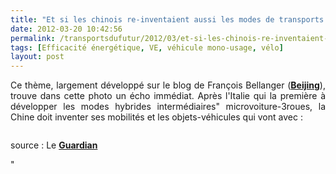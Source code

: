 ```yaml
---
title: "Et si les chinois re-inventaient aussi les modes de transports urbains #lessismore"
date: 2012-03-20 10:42:56
permalink: /transportsdufutur/2012/03/et-si-les-chinois-re-inventaient-aussi-les-modes-de-transports-urbains-lessismore.html
tags: [Efficacité énergétique, VE, véhicule mono-usage, vélo]
layout: post
---
```


<p style="text-align: justify">Ce thème, largement développé sur le blog de François Bellanger (<a href="http://transit-city.blogspot.fr/2011/12/beijing-big-return-of-bike-2.html" target="_blank"><strong>Beijing</strong></a>), trouve dans cette photo un écho immédiat. Après l'Italie qui la première à développer les modes hybrides intermédiaires" microvoiture-3roues, la Chine doit inventer ses mobilités et les objets-véhicules qui vont avec :</p> <p><a href="https://gabrielplassat.github.io/transportsdufutur/wp-content/uploads/sites/6/old/6a0120a66d2ad4970b0167640429fb970b-pi.jpg""><img alt=""ABeijing-China-Passengers-005"" border=""0"" class=""asset  asset-image at-xid-6a0120a66d2ad4970b0167640429fb970b image-full"" src=""/wp-content/uploads/sites/6/old/6a0120a66d2ad4970b0167640429fb970b-800wi.jpg"" title=""ABeijing-China-Passengers-005"" /></a></p> <p>source : Le <a href=""http://www.guardian.co.uk/news/gallery/2012/mar/15/1#/?picture=387381656&index=0"" target=""_blank""><strong>Guardian</strong></a></p>"
